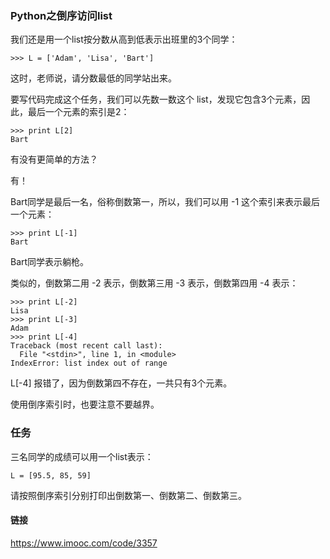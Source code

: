 ### Python之倒序访问list


我们还是用一个list按分数从高到低表示出班里的3个同学：

```
>>> L = ['Adam', 'Lisa', 'Bart']

```

这时，老师说，请分数最低的同学站出来。

要写代码完成这个任务，我们可以先数一数这个 list，发现它包含3个元素，因此，最后一个元素的索引是2：

```
>>> print L[2]
Bart

```

有没有更简单的方法？

有！


Bart同学是最后一名，俗称倒数第一，所以，我们可以用 -1 这个索引来表示最后一个元素：

```
>>> print L[-1]
Bart

```

Bart同学表示躺枪。

类似的，倒数第二用 -2 表示，倒数第三用 -3 表示，倒数第四用 -4 表示：

```
>>> print L[-2]
Lisa
>>> print L[-3]
Adam
>>> print L[-4]
Traceback (most recent call last):
  File "<stdin>", line 1, in <module>
IndexError: list index out of range

```

L[-4] 报错了，因为倒数第四不存在，一共只有3个元素。

使用倒序索引时，也要注意不要越界。

### 任务

三名同学的成绩可以用一个list表示：

```
L = [95.5, 85, 59]

```

请按照倒序索引分别打印出倒数第一、倒数第二、倒数第三。

#### 链接

https://www.imooc.com/code/3357
